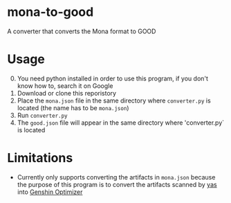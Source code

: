 # mona-to-good
 A converter that converts the Mona format to GOOD

# Usage
0. You need python installed in order to use this program, if you don't know how to, search it on Google
1. Download or clone this reporistory
2. Place the `mona.json` file in the same directory where `converter.py` is located (the name has to be `mona.json`)
3. Run `converter.py`
4. The `good.json` file will appear in the same directory where 'converter.py` is located

# Limitations
- Currently only supports converting the artifacts in `mona.json` because the purpose of this program is to convert the artifacts scanned by [yas](https://github.com/wormtql/yas) into [Genshin Optimizer](https://frzyc.github.io/genshin-optimizer/#/characters)
